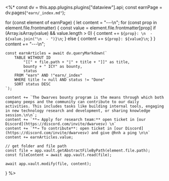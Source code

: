 <%*
const dv = this.app.plugins.plugins["dataview"].api;
const earnPage = dv.pages(`"earn/_index.md"`);

for (const element of earnPage) {
	let content = "---\n";
	for (const prop in element.file.frontmatter) {
		const value = element.file.frontmatter[prop]
		if (Array.isArray(value) && value.length > 0) {
			content += `${prop}: \n  - ${value.join("\n  - ")}\n`;
		} else {
			content += `${prop}: ${value}\n`;
		}
	}
	content += "---\n";

	const earnArticles = await dv.queryMarkdown(`
		TABLE WITHOUT ID
			"[[" + file.path + "|" + title + "]]" as title,
			bounty + " ICY" as bounty,
			status
		FROM "earn" AND !"earn/_index"
		WHERE title != null AND status != "Done"
		SORT status DESC
	`);

	content += `The Dwarves bounty program is the means through which both company peeps and the community can contribute to our daily activities. This includes tasks like building internal tools, engaging in new technology research and development, or sharing knowledge session.\n\n`;
	content += `**→ Apply for research team:** open ticket in [our Discord](https://discord.com/invite/dwarvesv) \n`
	content += `**→ To contribute**: open ticket in [our Discord](https://discord.com/invite/dwarvesv) and give @hnh a ping \n\n`
	content += earnArticles.value;

	// get folder and file path
	const file = app.vault.getAbstractFileByPath(element.file.path);
	const fileContent = await app.vault.read(file);

	await app.vault.modify(file, content);
}
%>